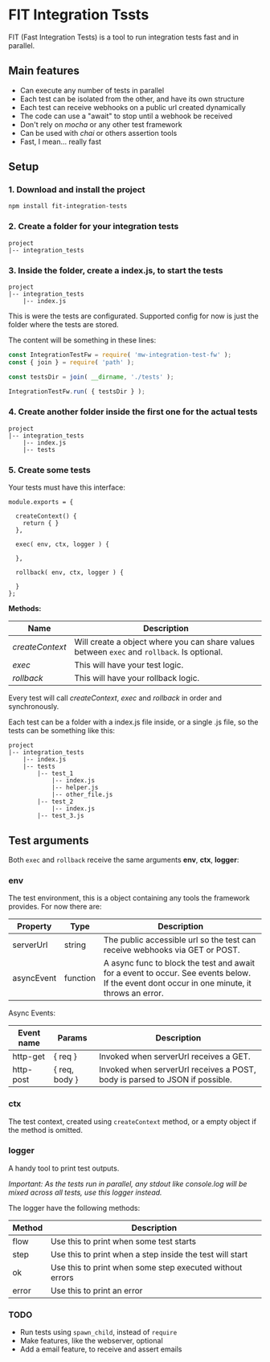 # FIT Integration Tssts
FIT (Fast Integration Tests) is a tool to run integration tests fast and in parallel.

## Main features

- Can execute any number of tests in parallel
- Each test can be isolated from the other, and have its own structure
- Each test can receive webhooks on a public url created dynamically
- The code can use a "await" to stop until a webhook be received
- Don't rely on *mocha* or any other test framework
- Can be used with *chai* or others assertion tools
- Fast, I mean... really fast

## Setup

### 1. Download and install the project

```
npm install fit-integration-tests
```

### 2. Create a folder for your integration tests

```
project    
|-- integration_tests
```

### 3. Inside the folder, create a index.js, to start the tests

```
project    
|-- integration_tests
    |-- index.js    
```

This is were the tests are configurated.
Supported config for now is just the folder where the tests are stored.

The content will be something in these lines:
```js
const IntegrationTestFw = require( 'mw-integration-test-fw' );
const { join } = require( 'path' );

const testsDir = join( __dirname, './tests' );

IntegrationTestFw.run( { testsDir } );
```

### 4. Create another folder inside the first one for the actual tests

```
project    
|-- integration_tests
    |-- index.js    
    |-- tests
```

### 5. Create some tests

Your tests must have this interface:
```
module.exports = {

  createContext() {
    return { }
  },

  exec( env, ctx, logger ) {

  },

  rollback( env, ctx, logger ) {

  }
};
```
**Methods:**

| Name | Description |
| ---- | ----------- |
| *createContext* | Will create a object where you can share values between `exec` and `rollback`. Is optional. |
| *exec* | This will have your test logic. |
| *rollback* | This will have your rollback logic. |

Every test will call *createContext*, *exec* and *rollback* in order and synchronously.

Each test can be a folder with a index.js file inside, or a single .js file, so the tests can be something like this:

```
project    
|-- integration_tests
    |-- index.js    
    |-- tests
        |-- test_1
            |-- index.js
            |-- helper.js
            |-- other_file.js
        |-- test_2
            |-- index.js
        |-- test_3.js
```

## Test arguments

Both `exec` and `rollback` receive the same arguments **env**, **ctx**, **logger**:

### **env**
The test environment, this is a object containing any tools the framework provides. For now there are:

| Property | Type | Description |
| -------- | ---- | ----------- |
| serverUrl | string | The public accessible url so the test can receive webhooks via GET or POST. |
| asyncEvent | function | A async func to block the test and await for a event to occur. See events below. If the event dont occur in one minute, it throws an error. |

Async Events:

| Event name | Params | Description |
| ---------- | ------ | ----------- |
| http-get | { req } | Invoked when serverUrl receives a GET. |
| http-post | { req, body } | Invoked when serverUrl receives a POST, body is parsed to JSON if possible. |

### **ctx**
The test context, created using `createContext` method, or a empty object if the method is omitted.

### **logger**
A handy tool to print test outputs.

*Important: As the tests run in parallel, any stdout like console.log will be mixed across all tests, use this logger instead.*

The logger have the following methods:

| Method | Description |
| ------- | ----------- |
| flow | Use this to print when some test starts |
| step | Use this to print when a step inside the test will start |
| ok | Use this to print when some step executed without errors |
| error | Use this to print an error |

### TODO

- Run tests using `spawn_child`, instead of `require`
- Make features, like the webserver, optional
- Add a email feature, to receive and assert emails

